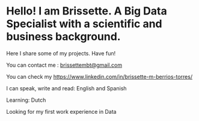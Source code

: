 # Hello! I am Brissette. A Big Data Specialist with a scientific and business background. 
Here I share some of my projects. Have fun! 

You can contact me : brissettembt@gmail.com 

You can check my https://www.linkedin.com/in/brissette-m-berrios-torres/

I can speak, write and read: English and Spanish

Learning: Dutch

Looking for my first work experience in Data
